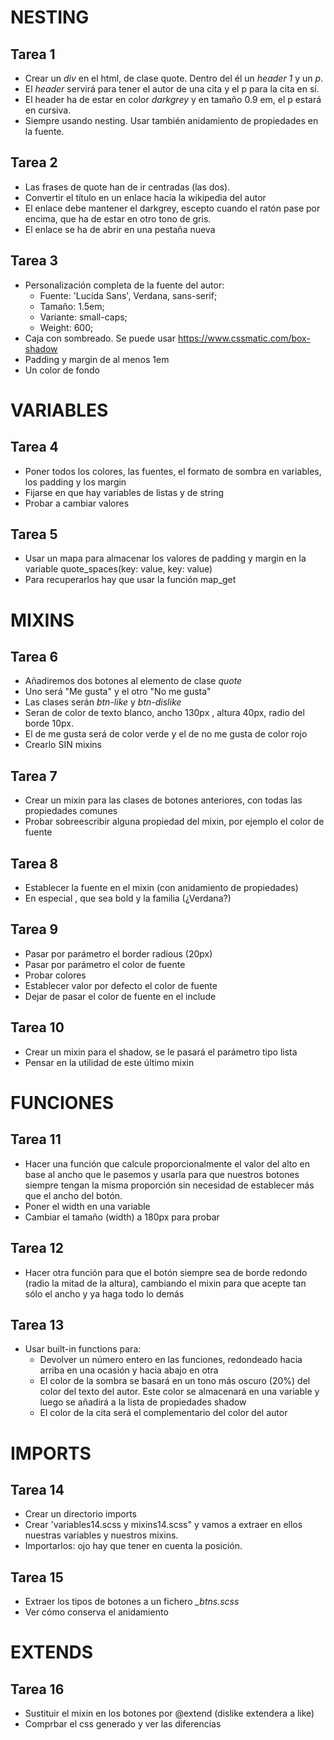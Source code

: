 # NESTING

## Tarea 1

- Crear un *div* en el html, de clase quote. Dentro del él un *header 1* y un *p*.
- El *header* servirá para tener el autor de una cita y el p para la cita en sí.
- El header ha de estar en color *darkgrey* y en tamaño 0.9 em, el p estará en cursiva.
- Siempre usando nesting. Usar también anidamiento de propiedades en la fuente.

## Tarea 2

- Las frases de quote han de ir centradas (las dos).
- Convertir el título en un enlace hacia la wikipedia del autor
- El enlace debe mantener el darkgrey, escepto cuando el ratón pase por encima, que ha de estar en otro tono de gris.
- El enlace se ha de abrir en una pestaña nueva

## Tarea 3
- Personalización completa de la fuente del autor: 
  -  Fuente: 'Lucida Sans', Verdana, sans-serif;
  -  Tamaño: 1.5em;
  -  Variante: small-caps;
  -  Weight: 600;
- Caja con sombreado. Se puede usar https://www.cssmatic.com/box-shadow 
- Padding y margin de al menos 1em
- Un color de fondo


# VARIABLES

 ## Tarea 4
 - Poner todos los colores, las fuentes, el formato de sombra en variables, los padding y los margin
 - Fijarse en que hay variables de listas y de string
 - Probar a cambiar valores

 ## Tarea 5
 - Usar un mapa para almacenar los valores de padding y margin en la variable quote_spaces(key: value, key: value)
 - Para recuperarlos hay que usar la función map_get

# MIXINS

## Tarea 6
 - Añadiremos dos botones al elemento de clase *quote*
 - Uno será "Me gusta" y el otro "No me gusta"
 - Las clases serán *btn-like* y *btn-dislike*
 - Seran de color de texto blanco, ancho 130px , altura 40px, radio del borde 10px.
 - El de me gusta será de color verde y el de no me gusta de color rojo
 - Crearlo SIN mixins

## Tarea 7 
 - Crear un mixin para las clases de botones anteriores, con todas las propiedades comunes
 - Probar sobreescribir alguna propiedad del mixin, por ejemplo el color de fuente

## Tarea 8
 - Establecer la fuente en el mixin (con anidamiento de propiedades)
 - En especial , que sea bold y la familia (¿Verdana?)

## Tarea 9
 - Pasar por parámetro el border radious (20px)
 - Pasar por parámetro el color de fuente
 - Probar colores
 - Establecer valor por defecto el color de fuente
 - Dejar de pasar el color de fuente en el include

## Tarea 10
 - Crear un mixin para el shadow, se le pasará el parámetro tipo lista
 - Pensar en la utilidad de este último mixin

 # FUNCIONES

## Tarea 11
 - Hacer una función que calcule proporcionalmente el valor del alto en base al ancho que le pasemos y usarla para que nuestros botones siempre tengan la misma proporción sin necesidad de establecer más que el ancho del botón.
 - Poner el width en una variable
 - Cambiar el tamaño (width) a 180px para probar

## Tarea 12 
 - Hacer otra función para que el botón siempre sea de borde redondo (radio la mitad de la altura), cambiando el mixin para que acepte tan sólo el ancho y ya haga todo lo demás

 ## Tarea 13
 - Usar built-in functions para:
   - Devolver un número entero en las funciones, redondeado hacia arriba en una ocasión y hacia abajo en otra
   - El color de la sombra se basará en un tono más oscuro (20%) del color del texto del autor. Este color se almacenará en una variable y luego se añadirá a la lista de propiedades shadow
   - El color de la cita será el complementario del color del autor

# IMPORTS

## Tarea 14
- Crear un directorio imports
- Crear 'variables14.scss y mixins14.scss" y vamos a extraer en ellos nuestras variables y nuestros mixins.
- Importarlos: ojo hay que tener en cuenta la posición.

## Tarea 15
- Extraer los tipos de botones a un fichero *_btns.scss*
- Ver cómo conserva el anidamiento

# EXTENDS

## Tarea 16
- Sustituir el mixin en los botones por @extend (dislike extendera a like)
- Comprbar el css generado y ver las diferencias


